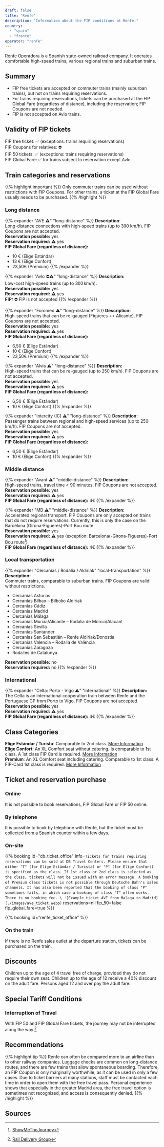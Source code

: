 ```yaml
---
draft: false
title: "Renfe"
description: "Information about the FIP conditions at Renfe."
country:
  - "spain"
  - "france"
operator: "renfe"
---
```


Renfe Operadora is a Spanish state-owned railroad company. It operates comfortable high-speed trains, various regional trains and suburban trains.

## Summary

- FIP free tickets are accepted on commuter trains (mainly suburban trains), but not on trains requiring reservations.
- For trains requiring reservations, tickets can be purchased at the FIP Global Fare (regardless of distance), including the reservation; FIP Coupons are not needed.
- FIP is not accepted on Avlo trains.

## Validity of FIP tickets

FIP free ticket: ✅ (exceptions: trains requiring reservations) \
FIP Coupons for relatives: ⛔ \
FIP 50 tickets: ✅ (exceptions: trains requiring reservations) \
FIP Global Fare: ✅ for trains subject to reservation except Avlo

## Train categories and reservations
{{% highlight important %}}
Only commuter trains can be used without restrictions with FIP Coupons. For other trains, a ticket at the FIP Global Fare usually needs to be purchased.
{{% /highlight %}}

### Long distance

{{% expander "AVE ⚠️" "long-distance" %}}
**Description:** \
Long-distance connections with high-speed trains (up to 300 km/h). FIP Coupons are not accepted. \
**Reservation possible:** yes \
**Reservation required:** ⚠️ yes \
**FIP Global Fare (regardless of distance):**
- 10 € (Elige Estándar)
- 13 € (Elige Confort)
- 23,50€ (Premium)
{{% /expander %}}

{{% expander "Avlo ⛔⚠️" "long-distance" %}}
**Description:** \
Low-cost high-speed trains (up to 300 km/h). \
**Reservation possible:** yes \
**Reservation required:** ⚠️ yes \
**FIP:** ⛔ FIP is not accepted
{{% /expander %}}

{{% expander "Euromed ⚠️" "long-distance" %}}
**Description:** \
High-speed trains that can be re-gauged (Figueres <-> Alicante). FIP Coupons are not accepted. \
**Reservation possible:** yes \
**Reservation required:** ⚠️ yes \
**FIP Global Fare (regardless of distance):**
- 6,50 € (Elige Estándar)
- 10 € (Elige Confort)
- 23,50€ (Premium)
{{% /expander %}}

{{% expander "Alvia ⚠️" "long-distance" %}}
**Description:** \
High-speed trains that can be re-gauged (up to 250 km/h). FIP Coupons are not accepted. \
**Reservation possible:** yes \
**Reservation required:** ⚠️ yes \
**FIP Global Fare (regardless of distance):**
- 6,50 € (Elige Estándar)
- 10 € (Elige Confort)
{{% /expander %}}

{{% expander "Intercity (IC) ⚠️" "long-distance" %}}
**Description:** \
Passenger trains between regional and high-speed services (up to 250 km/h). FIP Coupons are not accepted. \
**Reservation possible:** yes \
**Reservation required:** ⚠️ yes \
**FIP Global Fare (regardless of distance):**
- 6,50 € (Elige Estándar)
- 10 € (Elige Confort)
{{% /expander %}}

### Middle distance

{{% expander "Avant ⚠️" "middle-distance" %}}
**Description:** \
High-speed trains, travel time < 90 minutes. FIP Coupons are not accepted. \
**Reservation possible:** yes \
**Reservation required:** ⚠️ yes \
**FIP Global Fare (regardless of distance):** 4€
{{% /expander %}}

{{% expander "MD ⚠️" "middle-distance" %}}
**Description:** \
Accelerated regional transport. FIP Coupons are only accepted on trains that do not require reservations. Currently, this is only the case on the Barcelona (Girona-Figueres)-Port Bou route. \
**Reservation possible:** yes \
**Reservation required:** ⚠️ yes (exception: Barcelona(-Girona-Figueres)-Port Bou route[^1]) \
**FIP Global Fare (regardless of distance):** 4€
{{% /expander %}}

### Local transportation

{{% expander "Cercanías / Rodalia / Aldiriak" "local-transportation" %}}
**Description:** \
Commuter trains, comparable to suburban trains. FIP Coupons are valid without restrictions.
- Cercanías Asturias
- Cercanías Bilbao – Bilboko Aldiriak
- Cercanías Cádiz
- Cercanías Madrid
- Cercanías Málaga
- Cercanías Murcia/Alicante – Rodalia de Múrcia/Alacant
- Cercanías Sevilla
- Cercanías Santander
- Cercanías San Sebastián – Renfe Aldiriak/Donostia
- Cercanías Valencia – Rodalia de València
- Cercanías Zaragoza
- Rodalies de Catalunya

**Reservation possible:** no \
**Reservation required:** no
{{% /expander %}}

### International
{{% expander "Celta: Porto - Vigo ⚠️" "international" %}}
**Description:** \
The Celta is an international cooperation train between Renfe and the Portuguese CP from Porto to Vigo. FIP Coupons are not accepted. \
**Reservation possible:** yes \
**Reservation required:** ⚠️ yes \
**FIP Global Fare (regardless of distance):** 4€
{{% /expander %}}

## Class Categories

**Elige Estándar / Turista**: Comparable to 2nd class. [More Information](https://www.renfe.com/es/en/travel/prepare-your-trip/billetes-ave-y-largadistancia/elige) \
**Elige Confort**: An XL Comfort seat without catering. Is comparable to 1st class. A 1st class FIP Card is required. [More Information](https://www.renfe.com/es/en/travel/prepare-your-trip/billetes-ave-y-largadistancia/elige) \
**Premium**: An XL Comfort seat including catering. Comparable to 1st class. A FIP-Card 1st class is required. [More Information](https://www.renfe.com/es/en/travel/prepare-your-trip/billetes-ave-y-largadistancia/premium)

## Ticket and reservation purchase

### Online

It is not possible to book reservations, FIP Global Fare or FIP 50 online.

### By telephone

It is possible to book by telephone with Renfe, but the ticket must be collected from a Spanish counter within a few days.

### On-site

{{% booking id="db_ticket_office"
    info=`Tickets for trains requiring reservations can be sold at DB Travel Centers. Please ensure that either "T" (for Elige Estándar / Turista) or "P" (for Elige Confort) is specified as the class. If 1st class or 2nd class is selected as the class, tickets will not be issued with an error message. A booking of Premium class tickets is not possible through Deutsche Bahn's sales channels. It has also been reported that the booking of class "P" sometimes fails, in which case a booking of class "T" often works. There is no booking fee. \ ![Example ticket AVE from Malaga to Madrid](./images/ave_ticket.webp)`
    reservations=nil
    fip_50=false
    fip_global_fare=true
%}}

{{% booking id="renfe_ticket_office" %}}

### On the train

If there is no Renfe sales outlet at the departure station, tickets can be purchased on the train.

## Discounts

Children up to the age of 4 travel free of charge, provided they do not require their own seat. Children up to the age of 12 receive a 40% discount on the adult fare. Persons aged 12 and over pay the adult fare.

## Special Tariff Conditions

### Interruption of Travel

With FIP 50 and FIP Global Fare tickets, the journey may not be interrupted along the way.[^2]

## Recommendations

{{% highlight tip %}}
Renfe can often be compared more to an airline than to other railway companies. Luggage checks are common on long-distance routes, and there are few trains that allow spontaneous boarding. Therefore, an FIP Coupon is only marginally worthwhile, as it can be used in only a few cases. Due to ticket barriers at many stations, staff must be contacted each time in order to open them with the free travel pass. Personal experience shows that especially in the greater Madrid area, the free travel option is sometimes not recognized, and access is consequently denied.
{{% /highlight %}}

## Sources

[^1]: [ShowMeTheJourney](https://showmethejourney.com/travel-on/train/129-md-media-distancia-spain/)
[^2]: [Rail Delivery Group](https://www.raildeliverygroup.com/rst/europe-and-fip.html#Tips)
